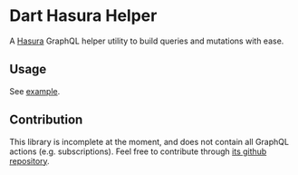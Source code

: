 # Dart Hasura Helper

A [Hasura](https://hasura.io/) GraphQL helper utility to build queries and mutations with ease.

## Usage

See [example](https://pub.dev/packages/hasura_helper/example).

## Contribution

This library is incomplete at the moment, and does not contain all GraphQL actions (e.g. subscriptions). Feel free to contribute through [its github repository](https://github.com/rasitayaz/dart-hasura-helper).